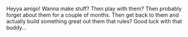
Heyya amigo! Wanna make stuff? Then play with them? Then probably forget about them for a couple of months. Then get back to them and actually build something great out them that rules? Good luck with that buddy...
